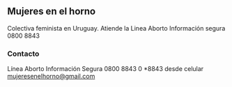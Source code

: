 ## Mujeres en el horno

Colectiva feminista en Uruguay.
Atiende la Linea Aborto Información segura 0800 8843 

### Contacto

Línea Aborto Información Segura
0800 8843 0 *8843 desde celular
mujeresenelhorno@gmail.com
